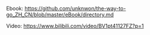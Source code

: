 Ebook: https://github.com/unknwon/the-way-to-go_ZH_CN/blob/master/eBook/directory.md

Video: https://www.bilibili.com/video/BV1pt41127FZ?p=1
